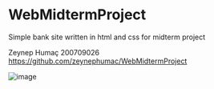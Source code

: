 # WebMidtermProject
Simple bank site written in html and css for midterm project

Zeynep Humaç 200709026
https://github.com/zeynephumac/WebMidtermProject

![image](https://github.com/zeynephumac/WebMidtermProject/assets/95718175/a31de84b-c82b-418a-a8d5-6d9862a047e4)
